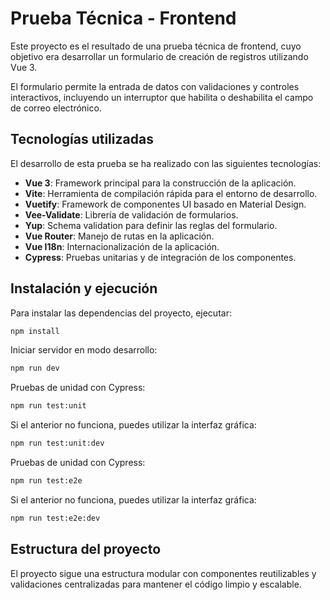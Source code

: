 # Prueba Técnica - Frontend

Este proyecto es el resultado de una prueba técnica de frontend, cuyo objetivo era desarrollar un formulario de creación de registros utilizando Vue 3.

El formulario permite la entrada de datos con validaciones y controles interactivos, incluyendo un interruptor que habilita o deshabilita el campo de correo electrónico.

## Tecnologías utilizadas

El desarrollo de esta prueba se ha realizado con las siguientes tecnologías:

- **Vue 3**: Framework principal para la construcción de la aplicación.
- **Vite**: Herramienta de compilación rápida para el entorno de desarrollo.
- **Vuetify**: Framework de componentes UI basado en Material Design.
- **Vee-Validate**: Librería de validación de formularios.
- **Yup**: Schema validation para definir las reglas del formulario.
- **Vue Router**: Manejo de rutas en la aplicación.
- **Vue I18n**: Internacionalización de la aplicación.
- **Cypress**: Pruebas unitarias y de integración de los componentes.

## Instalación y ejecución

Para instalar las dependencias del proyecto, ejecutar:
```sh
npm install
```

Iniciar servidor en modo desarrollo:
```sh
npm run dev
```

Pruebas de unidad con Cypress:
```sh
npm run test:unit
```
Si el anterior no funciona, puedes utilizar la interfaz gráfica:
```sh
npm run test:unit:dev
```

Pruebas de unidad con Cypress:
```sh
npm run test:e2e
```

Si el anterior no funciona, puedes utilizar la interfaz gráfica:
```sh
npm run test:e2e:dev
```

## Estructura del proyecto

El proyecto sigue una estructura modular con componentes reutilizables y validaciones centralizadas para mantener el código limpio y escalable.
